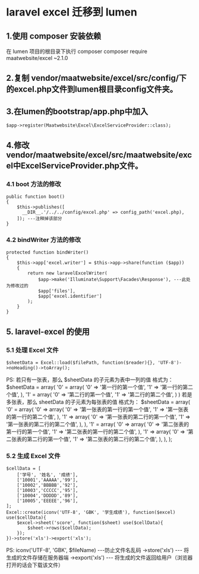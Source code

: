# laravel excel 迁移到 lumen
## 1.使用 composer 安装依赖
在 lumen 项目的根目录下执行 composer
    composer require maatwebsite/excel ~2.1.0
## 2.复制 vendor/maatwebsite/excel/src/config/下的excel.php文件到lumen根目录config文件夹。
## 3.在lumen的bootstrap/app.php中加入
    $app->register(Maatwebsite\Excel\ExcelServiceProvider::class);
## 4.修改vendor/maatwebsite/excel/src/maatwebsite/excel中ExcelServiceProvider.php文件。
### 4.1 boot 方法的修改
    public function boot()
    {
        $this->publishes([ 
          __DIR__.'/../../config/excel.php' => config_path('excel.php), 
        ]); ---注释掉该部分
    }
### 4.2 bindWriter 方法的修改
    protected function bindWriter()
    {
        $this->app['excel.writer'] = $this->app->share(function ($app))
        {
            return new laravelExcelWriter(
                $app->make('Illuminate\Support\Facades\Response'), ---此处为修改过的
                $app['files'],
                $app['excel.identifier']
            );
        }
    }
## 5. laravel-excel 的使用
### 5.1 处理 Excel 文件
    $sheetData = Excel::load($filePath, function($reader){}, 'UTF-8')->noHeading()->toArray();
PS: 
若只有一张表，那么 $sheetData 的子元素为表中一列的值
格式为： 
    $sheetData = array(
        '0' = array(
            '0' => '第一行的第一个值',
            '1' => '第一行的第二个值',
        ),
        '1' = array(
            '0' => '第二行的第一个值',
            '1' => '第二行的第二个值',
        )
    )
若是多张表，那么 sheetData 的子元素为每张表的值
格式为：
    $sheetData = array(
        '0' = array(
            '0' => array(
                '0' => '第一张表的第一行的第一个值',
                '1' => '第一张表的第一行的第二个值',
            ),
            '1' => array(
                '0' => '第一张表的第二行的第一个值',
                '1' => '第一张表的第二行的第二个值',
            ),
        ),
        '1' = array(
            '0' => array(
                '0' => '第二张表的第一行的第一个值',
                '1' => '第二张表的第一行的第二个值',
            ),
            '1' => array(
                '0' => '第二张表的第二行的第一个值',
                '1' => '第二张表的第二行的第二个值',
            ),
        ),
    );
### 5.2 生成 Excel 文件
    $cellData = [
        ['学号', '姓名', '成绩'],
        ['10001','AAAAA','99'],
        ['10002','BBBBB','92'],
        ['10003','CCCCC','95'],
        ['10004','DDDDD','89'],
        ['10005','EEEEE','96'],
    ];
    Excel::create(iconv('UTF-8', 'GBK', '学生成绩'), function($excel) use($cellData){
        $excel->sheet('score', function($sheet) use($cellData){
            $sheet->rows($cellData);
        });
    })->store('xls')->export('xls');
PS:
iconv('UTF-8', 'GBK', $fileName)  ---防止文件名乱码
->store('xls')        --- 将生成的文件存储在服务器端
->export('xls')       --- 将生成的文件返回给用户（浏览器打开的话会下载该文件）